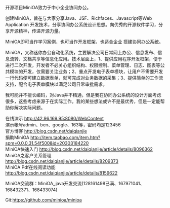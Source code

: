 开源项目MiniOA致力于中小企业协同办公。

创建MiniOA，旨在与大家分享Java、JSF、Richfaces、Javascript等Web Application 开发技术，分享协同办公系统设计思想。向优秀的开源软件学习，分享开源精神，传递开源力量。

MiniOA即可当作学习案例，也可当作开发框架，也适合企业 搭建协同办公系统。

MiniOA，又称迷你办公自动化系统，主要解决公司日常网上办公、信息发布、信息流转、文档共享等信息化应用。技术层面上，1、提供应用程序开发框架，便于进行二次开发，开发者不必关心组织结构、权限控制、菜单管理、日志、图表等公共模块的开发，仅需要关注业务；2、重点开发电子表单模块，让用户不需要开发一行代码便可建立数据表单，就可完成对业务数据的采集；3、提供简单的工作流支持，配合电子表单模块以满足公司日常审批需求。

我可能并不擅长编码，对Java并不精通，但是我在协同办公系统的设计方面考虑很多，这些考虑来源于在实际工作。我的某些想法或许不是最优秀，但是一定能帮助你解决实际问题。

在线演示 http://42.96.169.95:8080/WebContent
<br />
演示帐号admin、ben、google、163等，密码均是123456
<br />
官方博客 http://blog.csdn.net/daiqianjie
<br />
捐助MiniOA http://item.taobao.com/item.htm?spm=0.0.0.31.54f500&id=20303184220
<br />
MiniOA快速入门 http://blog.csdn.net/daiqianjie/article/details/8096362
<br />
MiniOA之客户关系管理  http://blog.csdn.net/daiqianjie/article/details/8209373
<br />
MiniOA Pdf在线阅读功能 http://blog.csdn.net/daiqianjie/article/details/8159622

MiniOA交流群：MiniOA\_java开发交流(128161498已满、167971041、168432371、168433074)

Git:https://github.com/minioa/minioa